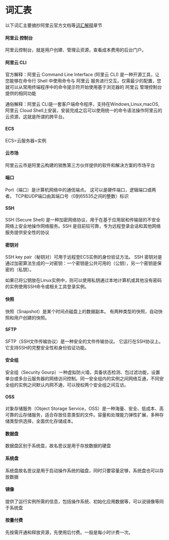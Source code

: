 # 词汇表

以下词汇主要摘抄阿里云官方文档等[词汇解释](https://help.aliyun.com/document_detail/260296.html)章节

#### 阿里云 控制台

阿里云控制台，就是用户创建、管理云资源，查看成本费用的后台门户。

#### 阿里云 CLI

官方解释：阿里云 Command Line Interface (阿里云 CLI) 是一种开源工具，让您能够在命令行 Shell 中使用命令与 阿里云 服务进行交互。仅需最少的配置，您就可以从常用终端程序中的命令提示符开始使用基于浏览器的 阿里云 管理控制台提供的相同功能

通俗解释：阿里云 CLI是一套客户端命令程序，支持在Windows,Linux,macOS,阿里云 Cloud Shell上安装，安装完成之后可以使用统一的命令语法操作阿里云的云资源，这就是所谓的跨平台。

#### ECS

ECS=云服务器=实例

#### 云市场

阿里云云市是阿里云构建的销售第三方伙伴提供的软件和解决方案的市场平台

#### 端口

Port（端口）是计算机网络中的通信端点。 这可以是硬件端口，逻辑端口或两者。 TCP和UDP端口由其端口号（0到65535之间的整数）标识

#### SSH

SSH (Secure Shell) 是一种加密网络协议，用于在基于应用层和传输层的不安全网络上安全地操作网络服务。SSH 是目前较可靠，专为远程登录会话和其他网络服务提供安全性的协议

#### 密钥对

SSH key pair（秘钥对）可用于远程登ECS实例的身份验证方法。 SSH 密钥对是通过加密算法生成的一对密钥：一个密钥是公共可用的（公钥），另一个密钥是保密的（私钥）。

如果已将公钥放在Linux实例中，则可以使用私钥通过本地计算机或其他没有密码的实例使用SSH命令或相关工具登录实例。

#### 快照

快照（Snapshot）是某个时间点磁盘上的数据副本。 有两种类型的快照，自动快照和用户创建的快照。

#### SFTP

SFTP（SSH文件传输协议）是一种安全的文件传输协议。 它运行在SSH协议上。 它支持SSH的完整安全性和身份验证功能。

#### 安全组

安全组（Security Gourp）一种虚拟防火墙，具备状态检测、包过滤功能，设置单台或多台云服务器的网络访问控制。同一安全组内的实例之间网络互通，不同安全组的实例之间默认内网不通，可以授权两个安全组之间互访。

#### OSS

对象存储服务（Object Storage Service，OSS）是一种海量、安全、低成本、高可靠的云存储服务，适合存放任意类型的文件。容量和处理能力弹性扩展，多种存储类型供选择，全面优化存储成本。

#### 数据盘

数据盘区别于系统盘，故名思议是用于存放数据的硬盘

#### 系统盘

系统盘故名思议是用于启动操作系统的磁盘，同时只要容量足够，系统盘也可以存放数据

#### 镜像

提供了运行实例所需的信息，包括操作系统、初始化应用数据等，可以说镜像等同于系统盘

#### 按量付费

先按需开通和释放资源，先使用后付费。一般是每小时计费一次。
